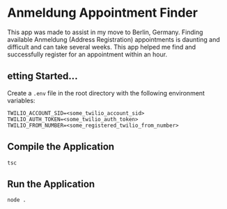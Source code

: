# Anmeldung Appointment Finder

This app was made to assist in my move to Berlin, Germany. Finding available Anmeldung (Address Registration) appointments is daunting and difficult and can take several weeks. This app helped me find and successfully register for an appointment within an hour.

## etting Started...

Create a `.env` file in the root directory with the following environment variables:

```
TWILIO_ACCOUNT_SID=<some_twilio_account_sid>
TWILIO_AUTH_TOKEN=<some_twilio_auth_token>
TWILIO_FROM_NUMBER=<some_registered_twilio_from_number>

```

## Compile the Application

```
tsc
```

## Run the Application
```
node .
```